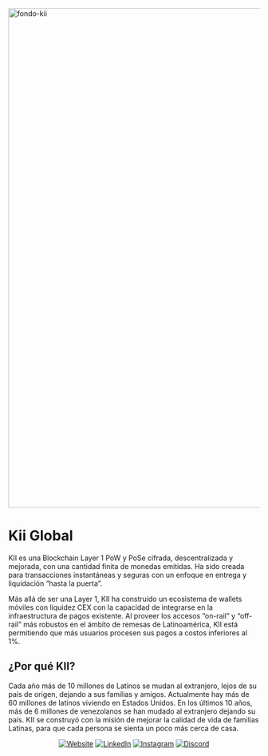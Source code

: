 <img width="1000" alt="fondo-kii" src="https://github.com/KIIGLOBALSAS/KIIGLOBALSAS/assets/131917617/3e85bfb4-e313-431d-a963-37fa4a68886e">

<h1>Kii Global</h1>

<p>KII es una Blockchain Layer 1 PoW y PoSe cifrada, descentralizada y mejorada, con una cantidad finita de monedas emitidas. Ha sido creada para transacciones instantáneas y seguras con un enfoque en entrega y liquidación “hasta la puerta”.

Más allá de ser una Layer 1, KII ha construido un ecosistema de wallets móviles con liquidez CEX con la capacidad de integrarse en la infraestructura de pagos existente. Al proveer los accesos ”on-rail” y “off-rail” más robustos en el ámbito de remesas de Latinoamérica, KII está permitiendo que más usuarios procesen sus pagos a costos inferiores al 1%.</p>

<h2>¿Por qué KII?</h2>

<p>Cada año más de 10 millones de Latinos se mudan al extranjero, lejos de su país de origen, dejando a sus familias y amigos. Actualmente hay más de 60 millones de latinos viviendo en Estados Unidos. En los últimos 10 años, más de 6 millones de venezolanos se han mudado al extranjero dejando su país. KII se construyó con la misión de mejorar la calidad de vida de familias Latinas, para que cada persona se sienta un poco más cerca de casa.</p>

<p align="center">
<a href="https://kiiglobal.io"><img alt="Website" src="https://img.shields.io/badge/Website-KiiGlobal-purple?logo=google-chrome"></a>
<a href="https://www.linkedin.com/company/kiiglobal"><img alt="LinkedIn" src="https://img.shields.io/badge/LinkedIn-Kii%20Global-blue?style=flat-square&logo=linkedin"></a>
<a href="https://www.instagram.com/kii_global"><img alt="Instagram" src="https://img.shields.io/badge/Instagram-Kii_Global-red?style=flat-square&logo=instagram"></a>
<a href="https://discord.com/invite/wt4Jc4QC5b"><img alt="Discord" src="https://img.shields.io/badge/Discord-Kii_Global-purple?style=flat-square&logo=discord"></a>
</p>





